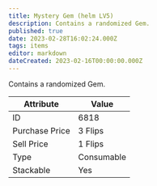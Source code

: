 ```yaml
---
title: Mystery Gem (helm LV5)
description: Contains a randomized Gem.
published: true
date: 2023-02-28T16:02:24.000Z
tags: items
editor: markdown
dateCreated: 2023-02-16T00:00:00.000Z
---
```


Contains a randomized Gem.

|Attribute|Value|
|-|-|
|ID|6818|
|Purchase Price|3 Flips|
|Sell Price|1 Flips|
|Type|Consumable|
|Stackable|Yes|

